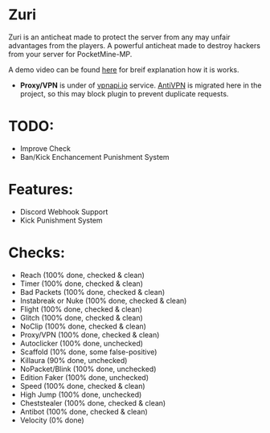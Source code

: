 # Zuri
Zuri is an anticheat made to protect the server from any may unfair advantages from the players. A powerful anticheat made to destroy hackers from your server for PocketMine-MP.

A demo video can be found [here](https://www.youtube.com/watch?v=zsHI5OqV1cs) for breif explanation how it is works.

- **Proxy/VPN** is under of [vpnapi.io](https://vpnapi.io/) service. [AntiVPN](https://github.com/ReinfyTeam/AntiVPN) is migrated here in the project, so this may block plugin to prevent duplicate requests.

# TODO:
* Improve Check
* Ban/Kick Enchancement Punishment System

# Features:
* Discord Webhook Support
* Kick Punishment System

# Checks:
* Reach (100% done, checked & clean)
* Timer (100% done, checked & clean)
* Bad Packets (100% done, checked & clean)
* Instabreak or Nuke (100% done, checked & clean)
* Flight (100% done, checked & clean)
* Glitch (100% done, checked & clean)
* NoClip (100% done, checked & clean)
* Proxy/VPN (100% done, checked & clean)
* Autoclicker (100% done, unchecked)
* Scaffold (10% done, some false-positive)
* Killaura (90% done, unchecked)
* NoPacket/Blink (100% done, unchecked)
* Edition Faker (100% done, unchecked)
* Speed (100% done, checked & clean)
* High Jump (100% done, unchecked)
* Cheststealer (100% done, checked & clean)
* Antibot (100% done, checked & clean)
* Velocity (0% done)
